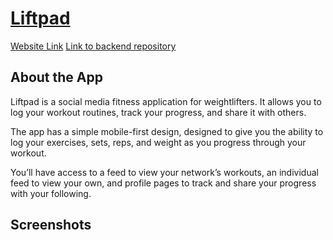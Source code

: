 # [Liftpad](https://liftpad.onrender.com)

[Website Link](https://liftpad.onrender.com)
[Link to backend repository](https://github.com/HenryWinters/fitness-tracker-backend)

## About the App 

Liftpad is a social media fitness application for weightlifters. It allows you to log your workout routines, track your progress, and share it with others. 

The app has a simple mobile-first design, designed to give you the ability to log your exercises, sets, reps, and weight as you progress through your workout. 

You’ll have access to a feed to view your network’s workouts, an individual feed to view your own, and profile pages to track and share your progress with your following.  

## Screenshots